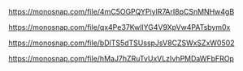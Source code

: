 https://monosnap.com/file/4mC5OGPQYPiylR7ArI8pCSnMNHw4gB

https://monosnap.com/file/qx4Pe37KwlIYG4V9XpVw4PATsbym0x

https://monosnap.com/file/bDlTS5dTSUsspJsV8CZSWxSZxW0502

https://monosnap.com/file/hMaJ7hZRuTvUxVLzIvhPMDaWFbFROp